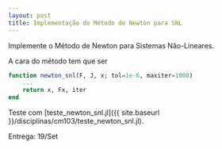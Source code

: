 ```yaml
---
layout: post
title: Implementação do Método de Newton para SNL
---
```


Implemente o Método de Newton para Sistemas Não-Lineares.

A cara do método tem que ser

```julia
function newton_snl(F, J, x; tol=1e-6, maxiter=1000)
    ...
    return x, Fx, iter
end
```

Teste com
[teste_newton_snl.jl]({{ site.baseurl }}/disciplinas/cm103/teste_newton_snl.jl).

Entrega: 19/Set
